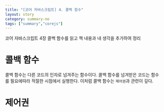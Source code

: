 ```yaml
---
title: "[코어 자바스크립트] 4. 콜백 함수"
layout: story
category: summary-no
tags: ["summary","corejs"]
---
```

코어 자바스크립트 4장 콜백 함수를 읽고 책 내용과 내 생각을 추가하여 정리

# 콜백 함수
콜백 함수는 다른 코드의 인자로 넘겨주는 함수이다.
콜백 함수를 넘겨받은 코드는 함수를 필요에따라 적절한 시점에서 실행한다.
이처럼 콜백 함수는  `제어권`과 관련이 깊다.

# 제어권




